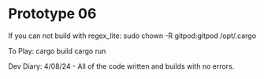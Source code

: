 # Prototype 06

If you can not build with regex_lite:
sudo chown -R gitpod:gitpod /opt/.cargo

To Play:
cargo build
cargo run

Dev Diary: 4/08/24 - All of the code written and builds with no errors.